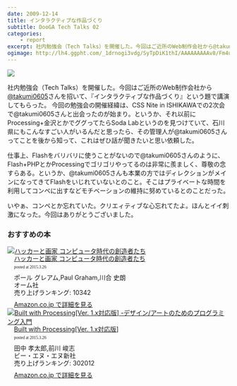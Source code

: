 ```yaml
---
date: 2009-12-14
title: インタラクティブな作品づくり
subtitle: DooGA Tech Talks 02
categories: 
    - report
excerpt: 社内勉強会（Tech Talks）を開催した。今回はご近所のWeb制作会社から@takumi0605さんを招いて、『インタラクティブな作品づくり』という題で講演してもらった。
ogimage: http://lh4.ggpht.com/_1drnogi3vdg/SyTpDiK1thI/AAAAAAAAAv8/Fm4u_BjolZs/dtt02.jpg
---
```


![](http://lh4.ggpht.com/_1drnogi3vdg/SyTpDiK1thI/AAAAAAAAAv8/Fm4u_BjolZs/dtt02.jpg)

社内勉強会（Tech Talks）を開催した。今回はご近所のWeb制作会社から[@takumi0605](https://twitter.com/takumi0605)さんを招いて、『インタラクティブな作品づくり』という題で講演してもらった。 今回の勉強会の開催経緯は、CSS Nite in ISHIKAWAでの2次会で@takumi0605さんと出会ったのが始まり。というか、それ以前にProcessing+金沢とかでググってたらSoda Labというのを見つけていて、石川県にもこんなすごい人がいるんだと思ったら、その管理人が@takumi0605さんってことを後から知って、これはぜひ話が聞きたいと思い依頼した。

仕事上、Flashをバリバリに使うことがないので@takumi0605さんのように、Flash+PHPとかProcessingでゴリゴリやってるのは非常に羨ましく、尊敬の念すらある。というか、@takumi0605さんも本業の方ではディレクションがメインになってきてFlashをいじれていないとのこと。そこはプライベートな時間を利用してコンペに出すなどモチベーションの維持に努めているとのことだった。

いやぁ、コンペとか忘れていた。クリエィティブな心忘れてたよ。ほんとイイ刺激になった。今回はありがとうございました。

### おすすめの本

<div class="azlink-box"><div class="azlink-image" style="float:left"><a href="http://www.amazon.co.jp/exec/obidos/ASIN/4274065979/warikiru-22/" name="azlinklink" target="_blank"><img src="https://images-na.ssl-images-amazon.com/images/I/511SV9NXW2L._SL160_.jpg" alt="ハッカーと画家 コンピュータ時代の創造者たち" style="border:none" /></a></div><div class="azlink-info" style="float:left;margin-left:15px;line-height:120%"><div class="azlink-name" style="margin-bottom:10px;line-height:120%"><a href="http://www.amazon.co.jp/exec/obidos/ASIN/4274065979/warikiru-22/" name="azlinklink" target="_blank">ハッカーと画家 コンピュータ時代の創造者たち</a><div class="azlink-powered-date" style="font-size:7pt;margin-top:5px;font-family:verdana;line-height:120%">posted at 2015.3.26</div></div><div class="azlink-detail">ポール グレアム,Paul Graham,川合 史朗<br />オーム社<br />売り上げランキング: 10342<br /></div><div class="azlink-review" style="margin-top:10px;margin-bottom:10px"></div><div class="azlink-link" style="margin-top:5px"><a href="http://www.amazon.co.jp/exec/obidos/ASIN/4274065979/warikiru-22/" target="_blank">Amazon.co.jp で詳細を見る</a></div></div><div class="azlink-footer" style="clear:left"></div></div>

<div class="azlink-box"><div class="azlink-image" style="float:left"><a href="http://www.amazon.co.jp/exec/obidos/ASIN/4861007070/warikiru-22/" name="azlinklink" target="_blank"><img src="https://images-na.ssl-images-amazon.com/images/I/61h0LZq-MyL._SL160_.jpg" alt="Built with Processing[Ver. 1.x対応版] -デザイン/アートのためのプログラミング入門" style="border:none" /></a></div><div class="azlink-info" style="float:left;margin-left:15px;line-height:120%"><div class="azlink-name" style="margin-bottom:10px;line-height:120%"><a href="http://www.amazon.co.jp/exec/obidos/ASIN/4861007070/warikiru-22/" name="azlinklink" target="_blank">Built with Processing[Ver. 1.x対応版]</a><div class="azlink-powered-date" style="font-size:7pt;margin-top:5px;font-family:verdana;line-height:120%">posted at 2015.3.26</div></div><div class="azlink-detail">田中 孝太郎,前川 峻志<br />ビー・エヌ・エヌ新社<br />売り上げランキング: 302012<br /></div><div class="azlink-review" style="margin-top:10px;margin-bottom:10px"></div><div class="azlink-link" style="margin-top:5px"><a href="http://www.amazon.co.jp/exec/obidos/ASIN/4861007070/warikiru-22/" target="_blank">Amazon.co.jp で詳細を見る</a></div></div><div class="azlink-footer" style="clear:left"></div></div>